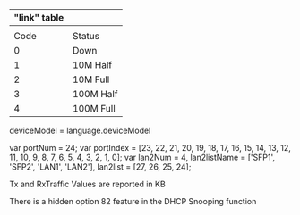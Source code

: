 
| "link" table |           |
|--------------|-----------|
|              |           |
| Code         | Status    |
| 0            | Down      |
| 1            | 10M Half  |
| 2            | 10M Full  |
| 3            | 100M Half |
| 4            | 100M Full |


deviceModel = language.deviceModel

var portNum = 24;
var portIndex = [23, 22, 21, 20, 19, 18, 17, 16, 15, 14, 13, 12, 11, 10, 9, 8, 7, 6, 5, 4, 3, 2, 1, 0];
var lan2Num = 4,
lan2listName = ['SFP1', 'SFP2', 'LAN1', 'LAN2'],
lan2list = [27, 26, 25, 24];

Tx and RxTraffic Values are reported in KB

There is a hidden option 82 feature in the DHCP Snooping function

